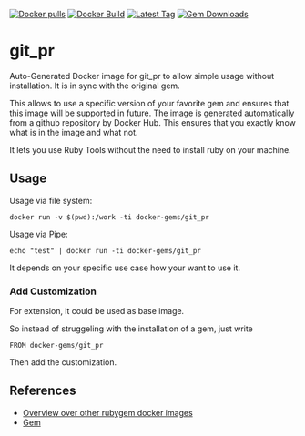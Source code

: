 [![Docker pulls](https://img.shields.io/docker/pulls/rubygem/git_pr.svg)](https://hub.docker.com/r/rubygem/git_pr/)
[![Docker Build](https://img.shields.io/docker/automated/rubygem/git_pr.svg)](https://hub.docker.com/r/rubygem/git_pr/)
[![Latest Tag](https://img.shields.io/github/tag/docker-rubygem/git_pr.svg)](https://hub.docker.com/r/rubygem/git_pr/)
[![Gem Downloads](https://img.shields.io/gem/dt/git_pr.svg)](https://rubygems.org/gems/git_pr/)
# git_pr

Auto-Generated Docker image for git_pr to allow simple usage without installation.
It is in sync with the original gem.

This allows to use a specific version of your favorite gem and ensures that this image will be supported in future.
The image is generated automatically from a github repository by Docker Hub.
This ensures that you exactly know what is in the image and what not.

It lets you use Ruby Tools without the need to install ruby on your machine.

## Usage

Usage via file system:

`docker run -v $(pwd):/work -ti docker-gems/git_pr`

Usage via Pipe:

`echo "test" | docker run -ti docker-gems/git_pr`

It depends on your specific use case how your want to use it.

### Add Customization

For extension, it could be used as base image.

So instead of struggeling with the installation of a gem, just write

`FROM docker-gems/git_pr`

Then add the customization.

## References

 - [Overview over other rubygem docker images](https://github.com/thinkbot/docker-rubygem)
 - [Gem](https://rubygems.org/gems/git_pr/)
